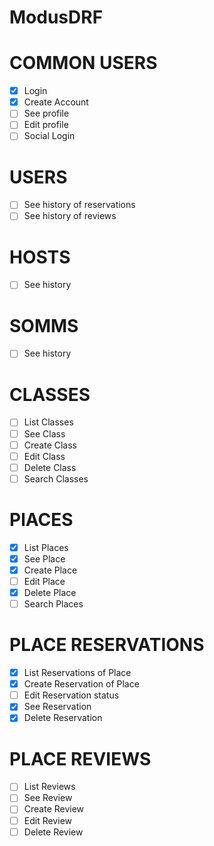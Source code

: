 # ModusDRF

# COMMON USERS

- [x] Login
- [x] Create Account
- [ ] See profile
- [ ] Edit profile
- [ ] Social Login

# USERS

- [ ] See history of reservations
- [ ] See history of reviews

# HOSTS

- [ ] See history

# SOMMS

- [ ] See history

# CLASSES

- [ ] List Classes
- [ ] See Class
- [ ] Create Class
- [ ] Edit Class
- [ ] Delete Class
- [ ] Search Classes

# PlACES

- [x] List Places
- [x] See Place
- [x] Create Place
- [ ] Edit Place
- [x] Delete Place
- [ ] Search Places

# PLACE RESERVATIONS

- [x] List Reservations of Place
- [x] Create Reservation of Place
- [ ] Edit Reservation status
- [x] See Reservation
- [x] Delete Reservation

# PLACE REVIEWS

- [ ] List Reviews
- [ ] See Review
- [ ] Create Review
- [ ] Edit Review
- [ ] Delete Review
